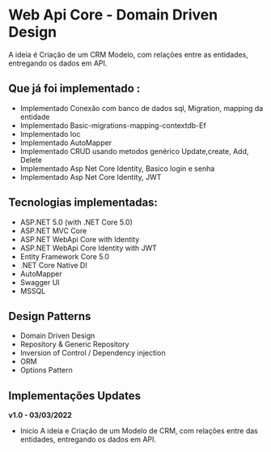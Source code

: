 # Web Api Core - Domain Driven Design

A ideia é Criação de um CRM Modelo, com relações entre as entidades, entregando os dados em API.

## Que já foi implementado :
- Implementado Conexão com banco de dados sql, Migration, mapping da entidade
- Implementado Basic-migrations-mapping-contextdb-Ef
- Implementado Ioc
- Implementado AutoMapper
- Implementado CRUD usando metodos genérico Update,create, Add, Delete
- Implementado Asp Net Core Identity, Basico login e senha
- Implementado Asp Net Core Identity, JWT

## Tecnologias implementadas:

- ASP.NET 5.0 (with .NET Core 5.0)
- ASP.NET MVC Core 
- ASP.NET WebApi Core with Identity
- ASP.NET WebApi Core Identity with JWT
- Entity Framework Core 5.0
- .NET Core Native DI
- AutoMapper
- Swagger UI
- MSSQL

## Design Patterns
- Domain Driven Design
- Repository & Generic Repository
- Inversion of Control / Dependency injection
- ORM
- Options Pattern

## Implementações Updates

**v1.0 - 03/03/2022**
- Inicio A ideia e Criação de um Modelo de CRM, com relações entre das entidades, entregando os dados em API.

